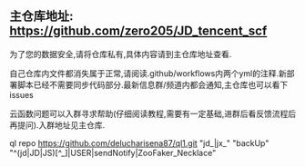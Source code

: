## 主仓库地址: https://github.com/zero205/JD_tencent_scf
为了您的数据安全,请将仓库私有,具体内容请到主仓库地址查看.

自己仓库内文件都消失属于正常,请阅读.github/workflows内两个yml的注释.新部署脚本已经不需要同步代码部分.最新信息群/频道内都会通知,主仓库也可以看下issues

云函数问题可以入群寻求帮助(仔细阅读教程,需要有一定基础,进群后看反馈流程后再提问).入群地址见主仓库.

ql repo https://github.com/delucharisena87/ql1.git "jd_|jx_" "backUp" "^(jd|JD|JS)[^_]|USER|sendNotify|ZooFaker_Necklace"
